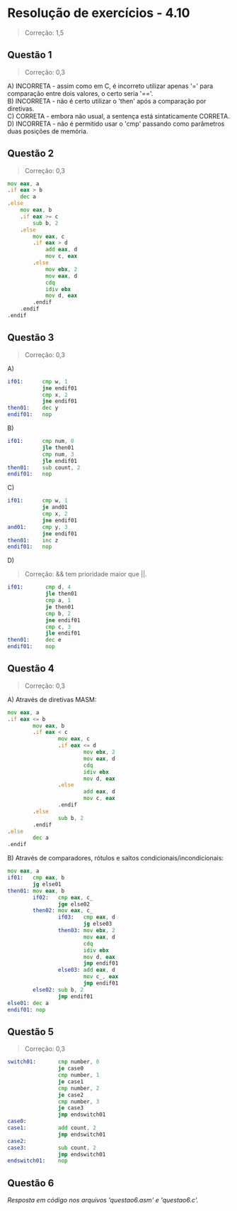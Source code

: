 #  Resolução de exercícios - 4.10 

> Correção: 1,5

##  Questão 1

> Correção: 0,3

A) INCORRETA - assim como em C, é incorreto utilizar apenas '=' para comparação entre dois valores, o certo seria '=='.  
B) INCORRETA - não é certo utilizar o 'then' após a comparação por diretivas.  
C) CORRETA - embora não usual, a sentença está sintaticamente CORRETA.  
D) INCORRETA - não é permitido usar o 'cmp' passando como parâmetros duas posições de memória.  

## Questão 2

> Correção: 0,3

```asm
mov eax, a
.if eax > b
    dec a
.else 
    mov eax, b
    .if eax >= c
        sub b, 2
    .else 
        mov eax, c
        .if eax > d
            add eax, d
            mov c, eax
        .else 
            mov ebx, 2
            mov eax, d
            cdq
            idiv ebx
            mov d, eax
        .endif 
    .endif
.endif
```

## Questão 3

> Correção: 0,3

A)
```asm
if01:      cmp w, 1 
           jne endif01
           cmp x, 2
           jne endif01
then01:    dec y
endif01:   nop
```

B) 
```asm
if01:      cmp num, 0
           jle then01
           cmp num, 3
           jle endif01
then01:    sub count, 2
endif01:   nop
```

C) 
```asm
if01:      cmp w, 1
           je and01
           cmp x, 2
           jne endif01
and01:     cmp y, 3
           jne endif01
then01:    inc z
endif01:   nop
```

D)

> Correção: && tem prioridade maior que ||.

```asm
if01:       cmp d, 4
            jle then01
            cmp a, 1
            je then01
            cmp b, 2
            jne endif01
            cmp c, 3
            jle endif01
then01:     dec e
endif01:    nop
```

## Questão 4

> Correção: 0,3

A) Através de diretivas MASM:
```asm
mov eax, a 
.if eax <= b
        mov eax, b
        .if eax < c 
                mov eax, c
                .if eax <= d 
                        mov ebx, 2
                        mov eax, d
                        cdq
                        idiv ebx
                        mov d, eax
                .else 
                        add eax, d
                        mov c, eax
                .endif
        .else 
                sub b, 2
        .endif
.else 
        dec a
.endif
```
B) Através de comparadores, rótulos e saltos condicionais/incondicionais:

```asm
mov eax, a
if01:   cmp eax, b 
        jg else01
then01: mov eax, b
        if02:   cmp eax, c_
                jge else02
        then02: mov eax, c_
                if03:   cmp eax, d
                        jg else03
                then03: mov ebx, 2
                        mov eax, d
                        cdq
                        idiv ebx
                        mov d, eax
                        jmp endif01
                else03: add eax, d
                        mov c_, eax
                        jmp endif01
        else02: sub b, 2
                jmp endif01
else01: dec a
endif01: nop
```

## Questão 5

> Correção: 0,3

```asm
switch01:       cmp number, 0
                je case0
                cmp number, 1
                je case1
                cmp number, 2
                je case2
                cmp number, 3
                je case3
                jmp endswitch01
case0:       
case1:          add count, 2
                jmp endswitch01         
case2:   
case3:          sub count, 2
                jmp endswitch01    
endswitch01:    nop
```

## Questão 6

*Resposta em código nos arquivos 'questao6.asm' e 'questao6.c'.* 
